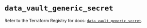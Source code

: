 # `data_vault_generic_secret`

Refer to the Terraform Registry for docs: [`data_vault_generic_secret`](https://registry.terraform.io/providers/hashicorp/vault/5.1.0/docs/data-sources/generic_secret).
